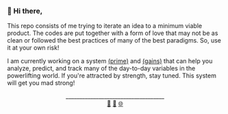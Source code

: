 ### 👋 Hi there,

This repo consists of me trying to iterate an idea to a minimum viable product. The codes are put together with a form of love that may not be as clean or followed the best practices of many of the best paradigms. So, use it at your own risk!

I am currently working on a system <a href="https://prime.jawstrength.com/" target="_blank">(prime)</a> and <a href="https://allkindsofgains.app/" target="_blank">(gains)</a> that can help you analyze, predict, and track many of the day-to-day variables in the powerlifting world. If you're attracted by strength, stay tuned. This system will get you mad strong!


<div align="center">
  <span>____________________________________</span>
  <br>
  <a href="https://www.linkedin.com/in/kyawsny/">🔗</a>
  <a href="mailto:kyawsny@gmail.com">💌</a>
  <a href="https://jaw.cool/">🌐</a>
</div>
